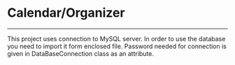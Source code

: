 # Calendar/Organizer
-------------
This project uses connection to MySQL server.
In order to use the database you need to import it form enclosed file. 
Password needed for connection is given in DataBaseConnection class as an attribute.
